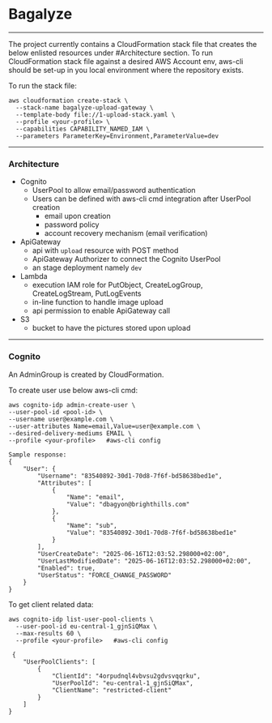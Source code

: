 # Bagalyze

---
The project currently contains a CloudFormation stack file that creates the below enlisted resources under #Architecture section.
To run CloudFormation stack file against a desired AWS Account env, aws-cli should be set-up in you local environment where the repository exists.

To run the stack file:
```
aws cloudformation create-stack \
  --stack-name bagalyze-upload-gateway \
  --template-body file://1-upload-stack.yaml \
  --profile <your-profile> \
  --capabilities CAPABILITY_NAMED_IAM \
  --parameters ParameterKey=Environment,ParameterValue=dev
```

---

### Architecture
- Cognito
  - UserPool to allow email/password authentication
  - Users can be defined with aws-cli cmd integration after UserPool creation
    - email upon creation
    - password policy
    - account recovery mechanism (email verification)
- ApiGateway
  - api with ```upload``` resource with POST method
  - ApiGateway Authorizer to connect the Cognito UserPool
  - an stage deployment namely ```dev```
- Lambda
  - execution IAM role for PutObject, CreateLogGroup, CreateLogStream, PutLogEvents
  - in-line function to handle image upload
  - api permission to enable ApiGateway call
- S3
  - bucket to have the pictures stored upon upload

---

### Cognito

An AdminGroup is created by CloudFormation.

To create user use below aws-cli cmd:
```
aws cognito-idp admin-create-user \
--user-pool-id <pool-id> \
--username user@example.com \
--user-attributes Name=email,Value=user@example.com \
--desired-delivery-mediums EMAIL \
--profile <your-profile>   #aws-cli config

Sample response:
{
    "User": {
        "Username": "83540892-30d1-70d8-7f6f-bd58638bed1e",
        "Attributes": [
            {
                "Name": "email",
                "Value": "dbagyon@brighthills.com"
            },
            {
                "Name": "sub",
                "Value": "83540892-30d1-70d8-7f6f-bd58638bed1e"
            }
        ],
        "UserCreateDate": "2025-06-16T12:03:52.298000+02:00",
        "UserLastModifiedDate": "2025-06-16T12:03:52.298000+02:00",
        "Enabled": true,
        "UserStatus": "FORCE_CHANGE_PASSWORD"
    }
}
```

To get client related data:
```
aws cognito-idp list-user-pool-clients \
  --user-pool-id eu-central-1_gjnSiQMax \
  --max-results 60 \
  --profile <your-profile>   #aws-cli config
  
 {                                                                                                                                                                                                                                                                                        
    "UserPoolClients": [
        {
            "ClientId": "4orpudnql4vbvsu2gdvsvqqrku",
            "UserPoolId": "eu-central-1_gjnSiQMax",
            "ClientName": "restricted-client"
        }
    ]
}
```



